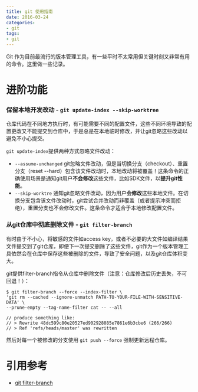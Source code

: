 ```yaml
---
title: git 使用指南
date: 2016-03-24
categories:
- git
tags:
- git
---
```


Git 作为目前最流行的版本管理工具，有一些平时不太常用但关键时刻又非常有用的命令。这里做一些记录。

<!-- more -->

# 进阶功能

### 保留本地开发改动 - `git update-index --skip-worktree`

仓库代码在不同地方执行时，有可能需要不同的配置文件，这些不同环境导致的配置更改又不能提交到仓库中，于是总是在本地临时修改，并让git忽略这些改动以避免不小心提交。

`git update-index`提供两种方式忽略文件改动：

- `--assume-unchanged` git忽略文件改动，但是当切换分支（checkout）、重置分支（reset --hard）包含该文件改动时，本地改动将被覆盖！这条命令的正确使用场景是通知git用户**不会修改**这些文件，比如SDK文件，以**提升git性能**。
- `--skip-worktre` 通知git忽略文件改动，因为用户**会修改**这些本地文件。在切换分支包含该文件改动时，git尝试合并改动而非覆盖（或者提示冲突而拒绝），重置分支也不会修改文件。这条命令才适合于本地修改配置文件。


### 从git仓库中彻底删除文件 - `git filter-branch`

有时由于不小心，将敏感的文件如access key，或者不必要的大文件如编译结果文件提交到了git仓库，即便下一次提交删除了这些文件，git作为一个版本管理工具依然会在仓库中保存这些被删除的文件，导致了安全问题，以及git仓库体积变大。

git提供filter-branch指令从仓库中删除文件（注意：仓库修改后历史丢失，不可回退！）：

```
$ git filter-branch --force --index-filter \
'git rm --cached --ignore-unmatch PATH-TO-YOUR-FILE-WITH-SENSITIVE-DATA' \
--prune-empty --tag-name-filter cat -- --all

// produce something like:
// > Rewrite 48dc599c80e20527ed902928085e7861e6b3cbe6 (266/266)
// > Ref 'refs/heads/master' was rewritten
```

然后对每一个被修改的分支使用 `git push --force` 强制更新远程仓库。

# 引用参考

- [git filter-branch](https://help.github.com/articles/remove-sensitive-data/)

